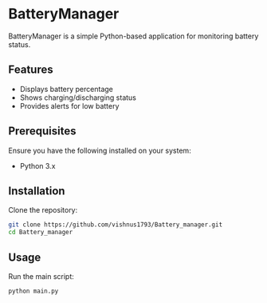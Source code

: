 # BatteryManager

BatteryManager is a simple Python-based application for monitoring battery status.

## Features

- Displays battery percentage
- Shows charging/discharging status
- Provides alerts for low battery

## Prerequisites

Ensure you have the following installed on your system:

- Python 3.x

## Installation

Clone the repository:

```sh
git clone https://github.com/vishnus1793/Battery_manager.git
cd Battery_manager
```

## Usage

Run the main script:

```sh
python main.py
```



